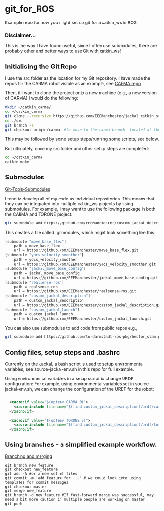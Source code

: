 # git_for_ROS
Example repo for how you might set up git for a catkin_ws in ROS 

### Disclaimer... 
This is the way I have found useful, since I often use submodules, there are probably other and better ways to use Git with catkin_ws!

## Initialising the Git Repo

I use the src folder as the location for my Git repository.
I have made the repos for the CARMA robot visible as an example, see [CARMA repo](https://github.com/EEEManchester/custom_jackal_description)

Then, if I want to clone the project onto a new machine (e.g., a new version of CARMA) I would do the following:

```bash
mkdir ~/catkin_carma/
cd ~/catkin_carma
git clone --recursive https://github.com/EEEManchester/jackal_catkin_src.git ./src #recursive is required for submodules - see below, this command clones the repo into a folder called ./src
cd ./src
git branch -a
git checkout origin/carma  #to move to the carma branch  located at the remote
```
This may be followed by some setup steps/running some scripts, see below.

But ultimately, once my src folder and other setup steps are completed:

```bash
cd ~/catkin_carma
catkin_make
```

## Submodules
[Git-Tools-Submodules](https://git-scm.com/book/en/v2/Git-Tools-Submodules)

I tend to develop all of my code as individual repositories. 
This means that they can be integrated into multiple catkin_ws projects by using submodules.
For example, I may want to use the following package in both the CARMA and TORONE project. 

```bash
git submodule add https://github.com/EEEManchester/custom_jackal_description.git
```

This creates a file called .gitmodules, which might look something like this:

``` bash
[submodule "move_base_flex"]
	path = move_base_flex
	url = https://github.com/EEEManchester/move_base_flex.git
[submodule "yocs_velocity_smoother"]
	path = yocs_velocity_smoother
	url = https://github.com/EEEManchester/yocs_velocity_smoother.git
[submodule "jackal_move_base_config"]
	path = jackal_move_base_config
	url = https://github.com/EEEManchester/jackal_move_base_config.git
[submodule "realsense-ros"]
	path = realsense-ros
	url = https://github.com/EEEManchester/realsense-ros.git
[submodule "custom_jackal_description"]
	path = custom_jackal_description
	url = https://github.com/EEEManchester/custom_jackal_description.git
[submodule "custom_jackal_launch"]
	path = custom_jackal_launch
	url = https://github.com/EEEManchester/custom_jackal_launch.git
```

You can also use submodules to add code from public repos e.g., 

```bash
git submodule add https://github.com/tu-darmstadt-ros-pkg/hector_slam.git 
```

## Config files, setup steps and .bashrc

Currently on the Jackal, a bash script is used to setup environmental variables, see source-jackal-env.sh in this repo for full example.

Using environmental variables in a setup script to change URDF configuration:
For example, using environmental variables set in source-jackal-env.sh, we can change the configuration of the URDF for the robot:

```xml

  <xacro:if value="$(optenv CARMA 0)">
    <xacro:include filename="$(find custom_jackal_description)/urdf/carma/carma_urdf.xacro"/>
  </xacro:if>

  <xacro:if value="$(optenv TORONE 0)">
    <xacro:include filename="$(find custom_jackal_description)/urdf/torone/torone_urdf.xacro" />
  </xacro:if>
```



## Using branches  - a simplified example workflow.

[Branching and merging](https://git-scm.com/book/en/v2/Git-Branching-Basic-Branching-and-Merging)

```
git branch new_feature
git checkout new_feature
git add -A #or a new set of files
git commit -m 'add feature for ...' # we could look into using templates for commit messages
git checkout master
git merge new_feature
git branch -d new_feature #If fast-forward merge was successful, may need a bit more caution if multiple people are working on master
git push
```

